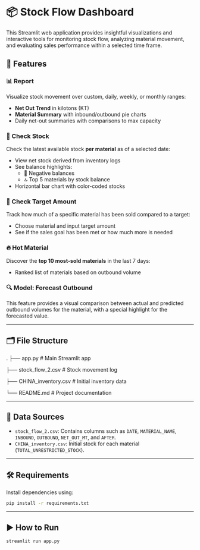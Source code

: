# 📦 Stock Flow Dashboard

This Streamlit web application provides insightful visualizations and interactive tools for monitoring stock flow, analyzing material movement, and evaluating sales performance within a selected time frame.

## 🚀 Features

### 📊 Report
Visualize stock movement over custom, daily, weekly, or monthly ranges:
- **Net Out Trend** in kilotons (KT)
- **Material Summary** with inbound/outbound pie charts
- Daily net-out summaries with comparisons to max capacity

### 🧮 Check Stock
Check the latest available stock **per material** as of a selected date:
- View net stock derived from inventory logs
- See balance highlights:
  - 🔴 Negative balances
  - 🔝 Top 5 materials by stock balance
- Horizontal bar chart with color-coded stocks

### 🎯 Check Target Amount
Track how much of a specific material has been sold compared to a target:
- Choose material and input target amount
- See if the sales goal has been met or how much more is needed

### 🔥 Hot Material
Discover the **top 10 most-sold materials** in the last 7 days:
- Ranked list of materials based on outbound volume

### 🔍 Model: Forecast Outbound 
This feature provides a visual comparison between actual and predicted outbound volumes for the material, with a special highlight for the forecasted value.

---

## 🗂️ File Structure
.
├── app.py # Main Streamlit app

├── stock_flow_2.csv # Stock movement log

├── CHINA_inventory.csv # Initial inventory data

└── README.md # Project documentation

---

## 📁 Data Sources

- `stock_flow_2.csv`: Contains columns such as `DATE`, `MATERIAL_NAME`, `INBOUND`, `OUTBOUND`, `NET_OUT_MT`, and `AFTER`.
- `CHINA_inventory.csv`: Initial stock for each material (`TOTAL_UNRESTRICTED_STOCK`).

---

## 🛠️ Requirements

Install dependencies using:

```bash
pip install -r requirements.txt
```
---

## ▶️ How to Run

```streamlit run app.py```


